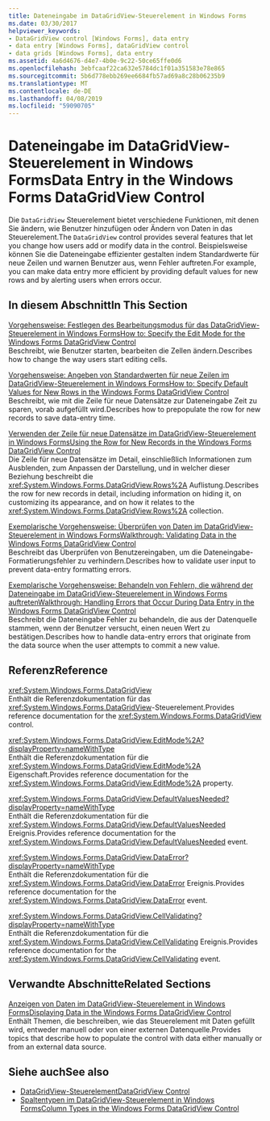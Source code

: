 ```yaml
---
title: Dateneingabe im DataGridView-Steuerelement in Windows Forms
ms.date: 03/30/2017
helpviewer_keywords:
- DataGridView control [Windows Forms], data entry
- data entry [Windows Forms], dataGridView control
- data grids [Windows Forms], data entry
ms.assetid: 4a6d4676-d4e7-4b0e-9c22-50ce65ffe0d6
ms.openlocfilehash: 3ebfcaaf22ca632e5784dc1f01a351583e78e865
ms.sourcegitcommit: 5b6d778ebb269ee6684fb57ad69a8c28b06235b9
ms.translationtype: MT
ms.contentlocale: de-DE
ms.lasthandoff: 04/08/2019
ms.locfileid: "59090705"
---
```

# <a name="data-entry-in-the-windows-forms-datagridview-control"></a><span data-ttu-id="b93de-102">Dateneingabe im DataGridView-Steuerelement in Windows Forms</span><span class="sxs-lookup"><span data-stu-id="b93de-102">Data Entry in the Windows Forms DataGridView Control</span></span>
<span data-ttu-id="b93de-103">Die `DataGridView` Steuerelement bietet verschiedene Funktionen, mit denen Sie ändern, wie Benutzer hinzufügen oder Ändern von Daten in das Steuerelement.</span><span class="sxs-lookup"><span data-stu-id="b93de-103">The `DataGridView` control provides several features that let you change how users add or modify data in the control.</span></span> <span data-ttu-id="b93de-104">Beispielsweise können Sie die Dateneingabe effizienter gestalten indem Standardwerte für neue Zeilen und warnen Benutzer aus, wenn Fehler auftreten.</span><span class="sxs-lookup"><span data-stu-id="b93de-104">For example, you can make data entry more efficient by providing default values for new rows and by alerting users when errors occur.</span></span>  
  
## <a name="in-this-section"></a><span data-ttu-id="b93de-105">In diesem Abschnitt</span><span class="sxs-lookup"><span data-stu-id="b93de-105">In This Section</span></span>  
 [<span data-ttu-id="b93de-106">Vorgehensweise: Festlegen des Bearbeitungsmodus für das DataGridView-Steuerelement in Windows Forms</span><span class="sxs-lookup"><span data-stu-id="b93de-106">How to: Specify the Edit Mode for the Windows Forms DataGridView Control</span></span>](how-to-specify-the-edit-mode-for-the-windows-forms-datagridview-control.md)  
 <span data-ttu-id="b93de-107">Beschreibt, wie Benutzer starten, bearbeiten die Zellen ändern.</span><span class="sxs-lookup"><span data-stu-id="b93de-107">Describes how to change the way users start editing cells.</span></span>  
  
 [<span data-ttu-id="b93de-108">Vorgehensweise: Angeben von Standardwerten für neue Zeilen im DataGridView-Steuerelement in Windows Forms</span><span class="sxs-lookup"><span data-stu-id="b93de-108">How to: Specify Default Values for New Rows in the Windows Forms DataGridView Control</span></span>](specify-default-values-for-new-rows-in-the-datagrid.md)  
 <span data-ttu-id="b93de-109">Beschreibt, wie mit die Zeile für neue Datensätze zur Dateneingabe Zeit zu sparen, vorab aufgefüllt wird.</span><span class="sxs-lookup"><span data-stu-id="b93de-109">Describes how to prepopulate the row for new records to save data-entry time.</span></span>  
  
 [<span data-ttu-id="b93de-110">Verwenden der Zeile für neue Datensätze im DataGridView-Steuerelement in Windows Forms</span><span class="sxs-lookup"><span data-stu-id="b93de-110">Using the Row for New Records in the Windows Forms DataGridView Control</span></span>](using-the-row-for-new-records-in-the-windows-forms-datagridview-control.md)  
 <span data-ttu-id="b93de-111">Die Zeile für neue Datensätze im Detail, einschließlich Informationen zum Ausblenden, zum Anpassen der Darstellung, und in welcher dieser Beziehung beschreibt die <xref:System.Windows.Forms.DataGridView.Rows%2A> Auflistung.</span><span class="sxs-lookup"><span data-stu-id="b93de-111">Describes the row for new records in detail, including information on hiding it, on customizing its appearance, and on how it relates to the <xref:System.Windows.Forms.DataGridView.Rows%2A> collection.</span></span>  
  
 [<span data-ttu-id="b93de-112">Exemplarische Vorgehensweise: Überprüfen von Daten im DataGridView-Steuerelement in Windows Forms</span><span class="sxs-lookup"><span data-stu-id="b93de-112">Walkthrough: Validating Data in the Windows Forms DataGridView Control</span></span>](walkthrough-validating-data-in-the-windows-forms-datagridview-control.md)  
 <span data-ttu-id="b93de-113">Beschreibt das Überprüfen von Benutzereingaben, um die Dateneingabe-Formatierungsfehler zu verhindern.</span><span class="sxs-lookup"><span data-stu-id="b93de-113">Describes how to validate user input to prevent data-entry formatting errors.</span></span>  
  
 [<span data-ttu-id="b93de-114">Exemplarische Vorgehensweise: Behandeln von Fehlern, die während der Dateneingabe im DataGridView-Steuerelement in Windows Forms auftreten</span><span class="sxs-lookup"><span data-stu-id="b93de-114">Walkthrough: Handling Errors that Occur During Data Entry in the Windows Forms DataGridView Control</span></span>](handling-errors-that-occur-during-data-entry-in-the-datagrid.md)  
 <span data-ttu-id="b93de-115">Beschreibt die Dateneingabe Fehler zu behandeln, die aus der Datenquelle stammen, wenn der Benutzer versucht, einen neuen Wert zu bestätigen.</span><span class="sxs-lookup"><span data-stu-id="b93de-115">Describes how to handle data-entry errors that originate from the data source when the user attempts to commit a new value.</span></span>  
  
## <a name="reference"></a><span data-ttu-id="b93de-116">Referenz</span><span class="sxs-lookup"><span data-stu-id="b93de-116">Reference</span></span>  
 <xref:System.Windows.Forms.DataGridView>  
 <span data-ttu-id="b93de-117">Enthält die Referenzdokumentation für das <xref:System.Windows.Forms.DataGridView>-Steuerelement.</span><span class="sxs-lookup"><span data-stu-id="b93de-117">Provides reference documentation for the <xref:System.Windows.Forms.DataGridView> control.</span></span>  
  
 <xref:System.Windows.Forms.DataGridView.EditMode%2A?displayProperty=nameWithType>  
 <span data-ttu-id="b93de-118">Enthält die Referenzdokumentation für die <xref:System.Windows.Forms.DataGridView.EditMode%2A> Eigenschaft.</span><span class="sxs-lookup"><span data-stu-id="b93de-118">Provides reference documentation for the <xref:System.Windows.Forms.DataGridView.EditMode%2A> property.</span></span>  
  
 <xref:System.Windows.Forms.DataGridView.DefaultValuesNeeded?displayProperty=nameWithType>  
 <span data-ttu-id="b93de-119">Enthält die Referenzdokumentation für die <xref:System.Windows.Forms.DataGridView.DefaultValuesNeeded> Ereignis.</span><span class="sxs-lookup"><span data-stu-id="b93de-119">Provides reference documentation for the <xref:System.Windows.Forms.DataGridView.DefaultValuesNeeded> event.</span></span>  
  
 <xref:System.Windows.Forms.DataGridView.DataError?displayProperty=nameWithType>  
 <span data-ttu-id="b93de-120">Enthält die Referenzdokumentation für die <xref:System.Windows.Forms.DataGridView.DataError> Ereignis.</span><span class="sxs-lookup"><span data-stu-id="b93de-120">Provides reference documentation for the <xref:System.Windows.Forms.DataGridView.DataError> event.</span></span>  
  
 <xref:System.Windows.Forms.DataGridView.CellValidating?displayProperty=nameWithType>  
 <span data-ttu-id="b93de-121">Enthält die Referenzdokumentation für die <xref:System.Windows.Forms.DataGridView.CellValidating> Ereignis.</span><span class="sxs-lookup"><span data-stu-id="b93de-121">Provides reference documentation for the <xref:System.Windows.Forms.DataGridView.CellValidating> event.</span></span>  
  
## <a name="related-sections"></a><span data-ttu-id="b93de-122">Verwandte Abschnitte</span><span class="sxs-lookup"><span data-stu-id="b93de-122">Related Sections</span></span>  
 [<span data-ttu-id="b93de-123">Anzeigen von Daten im DataGridView-Steuerelement in Windows Forms</span><span class="sxs-lookup"><span data-stu-id="b93de-123">Displaying Data in the Windows Forms DataGridView Control</span></span>](displaying-data-in-the-windows-forms-datagridview-control.md)  
 <span data-ttu-id="b93de-124">Enthält Themen, die beschreiben, wie das Steuerelement mit Daten gefüllt wird, entweder manuell oder von einer externen Datenquelle.</span><span class="sxs-lookup"><span data-stu-id="b93de-124">Provides topics that describe how to populate the control with data either manually or from an external data source.</span></span>  
  
## <a name="see-also"></a><span data-ttu-id="b93de-125">Siehe auch</span><span class="sxs-lookup"><span data-stu-id="b93de-125">See also</span></span>

- [<span data-ttu-id="b93de-126">DataGridView-Steuerelement</span><span class="sxs-lookup"><span data-stu-id="b93de-126">DataGridView Control</span></span>](datagridview-control-windows-forms.md)
- [<span data-ttu-id="b93de-127">Spaltentypen im DataGridView-Steuerelement in Windows Forms</span><span class="sxs-lookup"><span data-stu-id="b93de-127">Column Types in the Windows Forms DataGridView Control</span></span>](column-types-in-the-windows-forms-datagridview-control.md)
